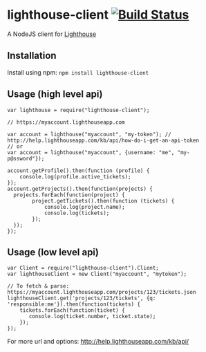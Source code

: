 lighthouse-client [![Build Status](https://secure.travis-ci.org/jbuck/node-lighthouse-client.png)](http://travis-ci.org/jbuck/node-lighthouse-client)
=================

A NodeJS client for [Lighthouse](http://lighthouseapp.com)

## Installation

Install using npm: `npm install lighthouse-client`

## Usage (high level api)

    var lighthouse = require("lighthouse-client");

    // https://myaccount.lighthouseapp.com

    var account = lighthouse("myaccount", "my-token"); // http://help.lighthouseapp.com/kb/api/how-do-i-get-an-api-token
    // or
    var account = lighthouse("myaccount", {username: "me", "my-p@ssword"});

    account.getProfile().then(function (profile) {
        console.log(profile.active_tickets);
    });
    account.getProjects().then(function(projects) {
      projects.forEach(function(project) {
            project.getTickets().then(function (tickets) {
                console.log(project.name);
                console.log(tickets);
            });
      });
    });


## Usage (low level api)

    var Client = require("lighthouse-client").Client;
    var lighthouseClient = new Client("myaccount", "mytoken");

    // To fetch & parse: https://myaccount.lighthouseapp.com/projects/123/tickets.json
    lighthouseClient.get('projects/123/tickets', {q: 'responsible:me'}).then(function(tickets) {
        tickets.forEach(function(ticket) {
           console.log(ticket.number, ticket.state);
        });
    });

For more url and options: http://help.lighthouseapp.com/kb/api/